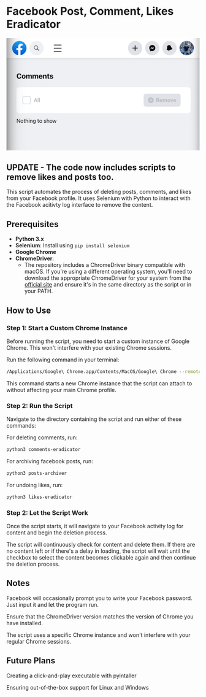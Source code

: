 # Facebook Post, Comment, Likes Eradicator

![Clean Comments Inbox](Clean-comments-history.png)

## UPDATE - The code now includes scripts to remove likes and posts too. 

This script automates the process of deleting posts, comments, and likes from your Facebook profile. It uses Selenium with Python to interact with the Facebook acitivty log interface to remove the content.

## Prerequisites

- **Python 3.x**
- **Selenium**: Install using `pip install selenium`
- **Google Chrome**
- **ChromeDriver**: 
  - The repository includes a ChromeDriver binary compatible with macOS. If you're using a different operating system, you'll need to download the appropriate ChromeDriver for your system from the [official site](https://sites.google.com/a/chromium.org/chromedriver/downloads) and ensure it's in the same directory as the script or in your PATH.

## How to Use

### **Step 1: Start a Custom Chrome Instance**

Before running the script, you need to start a custom instance of Google Chrome. This won't interfere with your existing Chrome sessions.

Run the following command in your terminal:

```bash
/Applications/Google\ Chrome.app/Contents/MacOS/Google\ Chrome --remote-debugging-port=9222 --user-data-dir="/tmp/chrome_temp"
```

This command starts a new Chrome instance that the script can attach to without affecting your main Chrome profile.

### **Step 2: Run the Script**
Navigate to the directory containing the script and run either of these commands:

For deleting comments, run: 
```bash
python3 comments-eradicator

```
For archiving facebook posts, run: 
```bash
python3 posts-archiver

```

For undoing likes, run: 
```bash
python3 likes-eradicator

```

### **Step 2: Let the Script Work**

Once the script starts, it will navigate to your Facebook activity log for content and begin the deletion process. 

The script will continuously check for content and delete them. If there are no content left or if there's a delay in loading, the script will wait until the checkbox to select the content becomes clickable again and then continue the deletion process.

## **Notes**

Facebook will occasionally prompt you to write your Facebook password. Just input it and let the program run.

Ensure that the ChromeDriver version matches the version of Chrome you have installed.

The script uses a specific Chrome instance and won't interfere with your regular Chrome sessions.

## **Future Plans**

Creating a click-and-play executable with pyintaller

Ensuring out-of-the-box support for Linux and Windows